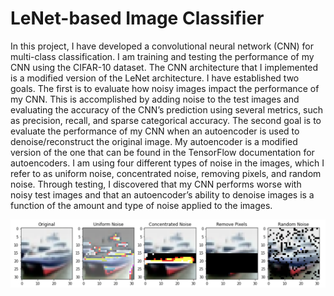 # LeNet-based Image Classifier

In this project, I have developed a convolutional neural network (CNN) for multi-class classification. I am training and testing the performance of my CNN using the CIFAR-10 dataset. The CNN architecture that I implemented is a modified version of the LeNet architecture. I have established two goals. The first is to evaluate how noisy images impact the performance of my CNN. This is accomplished by adding noise to the test images and evaluating the accuracy of the CNN’s prediction using several metrics, such as precision, recall, and sparse categorical accuracy. The second goal is to evaluate the performance of my CNN when an autoencoder is used to denoise/reconstruct the original image. My autoencoder is a modified version of the one that can be found in the TensorFlow documentation for autoencoders. I am using four different types of noise in the images, which I refer to as uniform noise, concentrated noise, removing pixels, and random noise. Through testing, I discovered that my CNN performs worse with noisy test images and that an autoencoder’s ability to denoise images is a function of the amount and type of noise applied to the images.

![Types of Noise](https://github.com/tsuyuwou/LeNet-based-image-classifier/blob/6cbc4079bb7e524588b28aa336772230a8e9e053/Types%20of%20noise.png)
